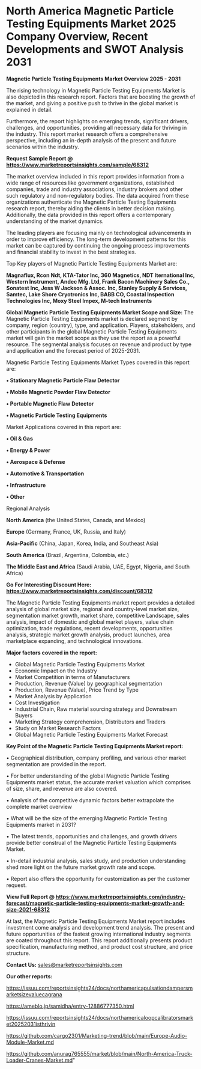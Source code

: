  # North America Magnetic Particle Testing Equipments Market 2025 Company Overview, Recent Developments and SWOT Analysis 2031

<Strong> Magnetic Particle Testing Equipments Market Overview 2025 - 2031</strong>

The rising technology in Magnetic Particle Testing Equipments Market is also depicted in this research report. Factors that are boosting the growth of the market, and giving a positive push to thrive in the global market is explained in detail.

Furthermore, the report highlights on emerging trends, significant drivers, challenges, and opportunities, providing all necessary data for thriving in the industry. This report market research offers a comprehensive perspective, including an in-depth analysis of the present and future scenarios within the industry.

<strong>Request Sample Report @ <a href=https://www.marketreportsinsights.com/sample/68312>https://www.marketreportsinsights.com/sample/68312</a></strong>

The market overview included in this report provides information from a wide range of resources like government organizations, established companies, trade and industry associations, industry brokers and other such regulatory and non-regulatory bodies. The data acquired from these organizations authenticate the Magnetic Particle Testing Equipments research report, thereby aiding the clients in better decision making. Additionally, the data provided in this report offers a contemporary understanding of the market dynamics.

The leading players are focusing mainly on technological advancements in order to improve efficiency. The long-term development patterns for this market can be captured by continuing the ongoing process improvements and financial stability to invest in the best strategies.

Top Key players of Magnetic Particle Testing Equipments Market are:

<strong>Magnaflux, Rcon Ndt, KTA-Tator Inc, 360 Magnetics, NDT Iternational Inc, Western Instrument, Andec Mfg. Ltd, Frank Bacon Machinery Sales Co., Sonatest Inc, Jess W Jackson & Assoc. Inc, Stanley Supply & Services, Samtec, Lake Shore Cryotronics Inc, BABB CO, Coastal Inspection Technologies Inc, Moxy Steel Impex, M-tech Instruments</strong>

<strong><b>Global Magnetic Particle Testing Equipments Market Scope and Size:</b></strong>
The Magnetic Particle Testing Equipments market is declared segment by company, region (country), type, and application. Players, stakeholders, and other participants in the global Magnetic Particle Testing Equipments market will gain the market scope as they use the report as a powerful resource. The segmental analysis focuses on revenue and product by type and application and the forecast period of 2025-2031.

Magnetic Particle Testing Equipments Market Types covered in this report are:

<strong>• Stationary Magnetic Particle Flaw Detector

• Mobile Magnetic Powder Flaw Detector

• Portable Magnetic Flaw Detector

• Magnetic Particle Testing Equipments</strong>

Market Applications covered in this report are:

<strong>• Oil & Gas

• Energy & Power

• Aerospace & Defense

• Automotive & Transportation

• Infrastructure

• Other</strong> 

Regional Analysis

<strong>North America</strong> (the United States, Canada, and Mexico)

<strong>Europe</strong> (Germany, France, UK, Russia, and Italy)

<strong>Asia-Pacific</strong> (China, Japan, Korea, India, and Southeast Asia)

<strong>South America</strong> (Brazil, Argentina, Colombia, etc.)

<strong>The Middle East and Africa</strong> (Saudi Arabia, UAE, Egypt, Nigeria, and South Africa)

<strong>Go For Interesting Discount Here: <a href=https://www.marketreportsinsights.com/discount/68312>https://www.marketreportsinsights.com/discount/68312</a></strong>

The Magnetic Particle Testing Equipments market report provides a detailed analysis of global market size, regional and country-level market size, segmentation market growth, market share, competitive Landscape, sales analysis, impact of domestic and global market players, value chain optimization, trade regulations, recent developments, opportunities analysis, strategic market growth analysis, product launches, area marketplace expanding, and technological innovations.

<strong><b>Major factors covered in the report:</b></strong>
<ul>
  <li>Global Magnetic Particle Testing Equipments Market </li>
  <li>Economic Impact on the Industry</li>
  <li>Market Competition in terms of Manufacturers</li>
  <li>Production, Revenue (Value) by geographical segmentation</li>
  <li>Production, Revenue (Value), Price Trend by Type</li>
  <li>Market Analysis by Application</li>
  <li>Cost Investigation</li>
  <li>Industrial Chain, Raw material sourcing strategy and Downstream Buyers</li>
  <li>Marketing Strategy comprehension, Distributors and Traders</li>
  <li>Study on Market Research Factors</li>
  <li>Global Magnetic Particle Testing Equipments Market Forecast</li>
</ul>

<strong><b>Key Point of the Magnetic Particle Testing Equipments Market report:</b></strong>

• Geographical distribution, company profiling, and various other market segmentation are provided in the report.

• For better understanding of the global Magnetic Particle Testing Equipments market status, the accurate market valuation which comprises of size, share, and revenue are also covered.

• Analysis of the competitive dynamic factors better extrapolate the complete market overview

• What will be the size of the emerging Magnetic Particle Testing Equipments market in 2031?

• The latest trends, opportunities and challenges, and growth drivers provide better construal of the Magnetic Particle Testing Equipments Market.

• In-detail industrial analysis, sales study, and production understanding shed more light on the future market growth rate and scope.

• Report also offers the opportunity for customization as per the customer request.

<strong><b>View Full Report @ <a href=https://www.marketreportsinsights.com/industry-forecast/magnetic-particle-testing-equipments-market-growth-and-size-2021-68312>https://www.marketreportsinsights.com/industry-forecast/magnetic-particle-testing-equipments-market-growth-and-size-2021-68312</a></b></strong>


At last, the Magnetic Particle Testing Equipments Market report includes investment come analysis and development trend analysis. The present and future opportunities of the fastest growing international industry segments are coated throughout this report. This report additionally presents product specification, manufacturing method, and product cost structure, and price structure.

<strong>Contact Us:</strong>
sales@marketreportsinsights.com

<strong>Our other reports:</strong>

<a href=https://issuu.com/reportsinsights24/docs/northamericapulsationdampersmarketsizevaluecagrana>https://issuu.com/reportsinsights24/docs/northamericapulsationdampersmarketsizevaluecagrana</a>

<a href=https://ameblo.jp/samidha/entry-12886777350.html>https://ameblo.jp/samidha/entry-12886777350.html</a>

<a href=https://issuu.com/reportsinsights24/docs/northamericaloopcalibratorsmarket20252031isthrivin>https://issuu.com/reportsinsights24/docs/northamericaloopcalibratorsmarket20252031isthrivin</a>

<a href=https://github.com/cargo2301/Marketing-trend/blob/main/Europe-Audio-Module-Market.md>https://github.com/cargo2301/Marketing-trend/blob/main/Europe-Audio-Module-Market.md</a>

<a href=https://github.com/anurag765555/market/blob/main/North-America-Truck-Loader-Cranes-Market.md>https://github.com/anurag765555/market/blob/main/North-America-Truck-Loader-Cranes-Market.md</a>"

